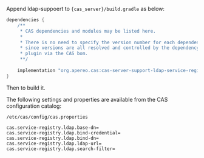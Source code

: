 

Append ldap-suppoert to `{cas_server}/build.gradle` as below:

```groovy
dependencies {
    /**
     * CAS dependencies and modules may be listed here.
     *
     * There is no need to specify the version number for each dependency
     * since versions are all resolved and controlled by the dependency management
     * plugin via the CAS bom.
     **/
    
    implementation "org.apereo.cas:cas-server-support-ldap-service-registry:${project.'cas.version'}"
}
```

Then to build it.



The following settings and properties are available from the CAS configuration catalog:

`/etc/cas/config/cas.properties`

```pr
cas.service-registry.ldap.base-dn=
cas.service-registry.ldap.bind-credential=
cas.service-registry.ldap.bind-dn=
cas.service-registry.ldap.ldap-url=
cas.service-registry.ldap.search-filter=
```

